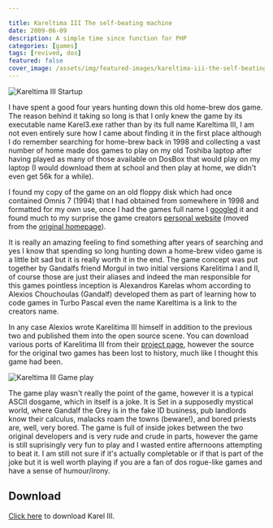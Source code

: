 ```yaml
---

title: Kareltima III The self-beating machine
date: 2009-06-09
description: A simple time since function for PHP
categories: [games]
tags: [revived, dos]
featured: false
cover_image: /assets/img/featured-images/kareltima-iii-the-self-beating-machine.png
---
```


![Kareltima III Startup](/assets/img/kareltima-iii-the-self-beating-machine-2.png "Kareltima III Startup")

I have spent a good four years hunting down this old home-brew dos game. The reason behind it taking so long is that I only knew the game by its executable name Karel3.exe rather than by its full name Kareltima III, I am not even entirely sure how I came about finding it in the first place although I do remember searching for home-brew back in 1998 and collecting a vast number of home made dos games to play on my old Toshiba laptop after having played as many of those available on DosBox that would play on my laptop (I would download them at school and then play at home, we didn't even get 56k for a while).

I found my copy of the game on an old floppy disk which had once contained Omnis 7 (1994) that I had obtained from somewhere in 1998 and formatted for my own use, once I had the games full name I [googled](http://www.google.co.uk/search?q=Kareltima+III) it and found much to my surprise the game creators [personal website](http://www.bedroomlan.org/projects/kareltima) (moved from the [original homepage](http://www.bedroomlan.org/~alexios/coding_karel3.html)). 

It is really an amazing feeling to find something after years of searching and yes I know that spending so long hunting down a home-brew video game is a little bit sad but it is really worth it in the end. The game concept was put together by Gandalfs friend Morgul in two initial versions Karelitima I and II, of course those are just their aliases and indeed the man responsible for this games pointless inception is Alexandros Karelas whom according to Alexios Chouchoulas (Gandalf) developed them as part of learning how to code games in Turbo Pascal even the name Kareltima is a link to the creators name. 

In any case Alexios wrote Karelitima III himself in addition to the previous two and published them into the open source scene. You can download various ports of Karelitima III from their [project page](http://www.bedroomlan.org/projects/kareltima), however the source for the original two games has been lost to history, much like I thought this game had been.

![Kareltima III Game play](/assets/img/kareltima-iii-the-self-beating-machine-1.png "Kareltima III Game play")

The game play wasn't really the point of the game, however it is a typical ASCII dosgame, which in itself is a joke. It is Set in a supposedly mystical world, where Gandalf the Grey is in the fake ID business, pub landlords know their calculus, malacks roam the towns (beware!), and bored priests are, well, very bored. The game is full of inside jokes between the two original developers and is very rude and crude in parts, however the game is still suprisingly very fun to play and I wasted entire afternoons attempting to beat it. I am still not sure if it's actually completable or if that is part of the joke but it is well worth playing if you are a fan of dos rogue-like games and have a sense of humour/irony.

## Download
[Click here](/files/kareltima3-10-dos.zip) to download Karel III.